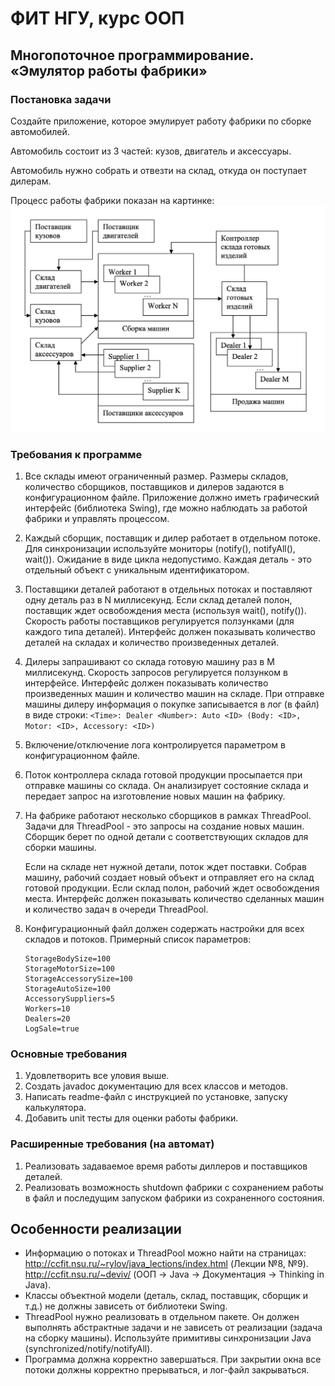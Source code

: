 # ФИТ НГУ, курс ООП

## Многопоточное программирование. «Эмулятор работы фабрики»

### Постановка задачи

Создайте приложение, которое эмулирует работу фабрики по сборке автомобилей.

Автомобиль состоит из 3 частей: кузов, двигатель и аксессуары.

Автомобиль нужно собрать и отвезти на склад, откуда он поступает дилерам.

Процесс работы фабрики показан на картинке:
![Schema](./factory.png)

### Требования к программе

1. Все склады имеют ограниченный размер.
   Размеры складов, количество сборщиков, поставщиков и дилеров задаются в конфигурационном файле.
   Приложение должно иметь графический интерфейс (библиотека Swing), где можно наблюдать за работой фабрики и управлять процессом.
2. Каждый сборщик, поставщик и дилер работает в отдельном потоке.
   Для синхронизации используйте мониторы (notify(), notifyAll(), wait()).
   Ожидание в виде цикла недопустимо.
   Каждая деталь - это отдельный объект с уникальным идентификатором.
3. Поставщики деталей работают в отдельных потоках и поставляют одну деталь раз в N миллисекунд.
   Если склад деталей полон, поставщик ждет освобождения места (используя wait(), notify()).
   Скорость работы поставщиков регулируется ползунками (для каждого типа деталей).
   Интерфейс должен показывать количество деталей на складах и количество произведенных деталей.
4. Дилеры запрашивают со склада готовую машину раз в M миллисекунд.
   Скорость запросов регулируется ползунком в интерфейсе.
   Интерфейс должен показывать количество произведенных машин и количество машин на складе.
   При отправке машины дилеру информация о покупке записывается в лог (в файл) в виде строки:
   `<Time>: Dealer <Number>: Auto <ID> (Body: <ID>, Motor: <ID>, Accessory: <ID>)`
5. Включение/отключение лога контролируется параметром в конфигурационном файле.
6. Поток контроллера склада готовой продукции просыпается при отправке машины со склада.
   Он анализирует состояние склада и передает запрос на изготовление новых машин на фабрику.
7. На фабрике работают несколько сборщиков в рамках ThreadPool.
   Задачи для ThreadPool - это запросы на создание новых машин.
   Сборщик берет по одной детали с соответствующих складов для сборки машины.

   Если на складе нет нужной детали, поток ждет поставки.
   Собрав машину, рабочий создает новый объект и отправляет его на склад готовой продукции.
   Если склад полон, рабочий ждет освобождения места.
   Интерфейс должен показывать количество сделанных машин и количество задач в очереди ThreadPool.

8. Конфигурационный файл должен содержать настройки для всех складов и потоков.
   Примерный список параметров:

   ```plain
   StorageBodySize=100
   StorageMotorSize=100
   StorageAccessorySize=100
   StorageAutoSize=100
   AccessorySuppliers=5
   Workers=10
   Dealers=20
   LogSale=true
   ```

### Основные требования

1. Удовлетворить все уловия выше.
2. Создать javadoc документацию для всех классов и методов.
3. Написать readme-файл с инструкцией по установке, запуску калькулятора.
4. Добавить unit тесты для оценки работы фабрики.

### Расширенные требования (на автомат)

1. Реализовать задаваемое время работы диллеров и поставщиков деталей.
2. Реализовать возможность shutdown фабрики с сохранением работы в файл и последущим запуском фабрики из сохраненного состояния.

## Особенности реализации

- Информацию о потоках и ThreadPool можно найти на страницах:
  http://ccfit.nsu.ru/~rylov/java_lections/index.html (Лекции №8, №9).
  http://ccfit.nsu.ru/~deviv/ (ООП -> Java -> Документация -> Thinking in Java).
- Классы объектной модели (деталь, склад, поставщик, сборщик и т.д.) не должны зависеть от библиотеки Swing.
- ThreadPool нужно реализовать в отдельном пакете. Он должен выполнять абстрактные задачи и не зависеть от реализации (задача на сборку машины). Используйте примитивы синхронизации Java (synchronized/notify/notifyAll).
- Программа должна корректно завершаться. При закрытии окна все потоки должны корректно прерываться, и лог-файл закрываться.